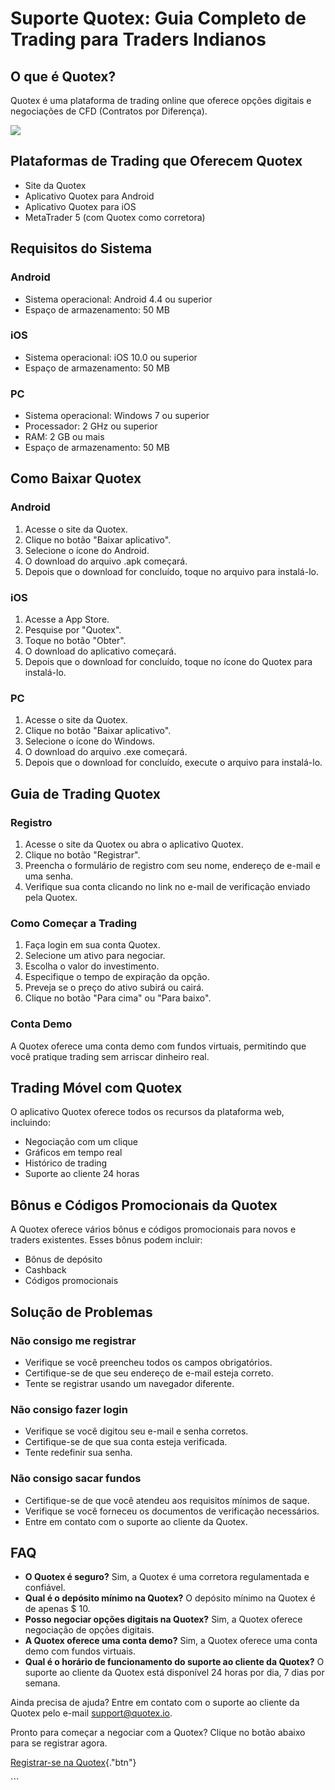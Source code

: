 # Suporte Quotex: Guia Completo de Trading para Traders Indianos

## O que é Quotex?

Quotex é uma plataforma de trading online que oferece opções digitais e
negociações de CFD (Contratos por Diferença).

[![](https://static.quotex.io/files/4_en/300_250.jpg)](https://traff.sbs/brokerqxlid)

## Plataformas de Trading que Oferecem Quotex

-   Site da Quotex
-   Aplicativo Quotex para Android
-   Aplicativo Quotex para iOS
-   MetaTrader 5 (com Quotex como corretora)

## Requisitos do Sistema

### Android

-   Sistema operacional: Android 4.4 ou superior
-   Espaço de armazenamento: 50 MB

### iOS

-   Sistema operacional: iOS 10.0 ou superior
-   Espaço de armazenamento: 50 MB

### PC

-   Sistema operacional: Windows 7 ou superior
-   Processador: 2 GHz ou superior
-   RAM: 2 GB ou mais
-   Espaço de armazenamento: 50 MB

## Como Baixar Quotex

### Android

1.  Acesse o site da Quotex.
2.  Clique no botão "Baixar aplicativo".
3.  Selecione o ícone do Android.
4.  O download do arquivo .apk começará.
5.  Depois que o download for concluído, toque no arquivo para
    instalá-lo.

### iOS

1.  Acesse a App Store.
2.  Pesquise por "Quotex".
3.  Toque no botão "Obter".
4.  O download do aplicativo começará.
5.  Depois que o download for concluído, toque no ícone do Quotex para
    instalá-lo.

### PC

1.  Acesse o site da Quotex.
2.  Clique no botão "Baixar aplicativo".
3.  Selecione o ícone do Windows.
4.  O download do arquivo .exe começará.
5.  Depois que o download for concluído, execute o arquivo para
    instalá-lo.

## Guia de Trading Quotex

### Registro

1.  Acesse o site da Quotex ou abra o aplicativo Quotex.
2.  Clique no botão "Registrar".
3.  Preencha o formulário de registro com seu nome, endereço de e-mail e
    uma senha.
4.  Verifique sua conta clicando no link no e-mail de verificação
    enviado pela Quotex.

### Como Começar a Trading

1.  Faça login em sua conta Quotex.
2.  Selecione um ativo para negociar.
3.  Escolha o valor do investimento.
4.  Especifique o tempo de expiração da opção.
5.  Preveja se o preço do ativo subirá ou cairá.
6.  Clique no botão "Para cima" ou "Para baixo".

### Conta Demo

A Quotex oferece uma conta demo com fundos virtuais, permitindo que você
pratique trading sem arriscar dinheiro real.

## Trading Móvel com Quotex

O aplicativo Quotex oferece todos os recursos da plataforma web,
incluindo:

-   Negociação com um clique
-   Gráficos em tempo real
-   Histórico de trading
-   Suporte ao cliente 24 horas

## Bônus e Códigos Promocionais da Quotex

A Quotex oferece vários bônus e códigos promocionais para novos e
traders existentes. Esses bônus podem incluir:

-   Bônus de depósito
-   Cashback
-   Códigos promocionais

## Solução de Problemas

### Não consigo me registrar

-   Verifique se você preencheu todos os campos obrigatórios.
-   Certifique-se de que seu endereço de e-mail esteja correto.
-   Tente se registrar usando um navegador diferente.

### Não consigo fazer login

-   Verifique se você digitou seu e-mail e senha corretos.
-   Certifique-se de que sua conta esteja verificada.
-   Tente redefinir sua senha.

### Não consigo sacar fundos

-   Certifique-se de que você atendeu aos requisitos mínimos de saque.
-   Verifique se você forneceu os documentos de verificação necessários.
-   Entre em contato com o suporte ao cliente da Quotex.

## FAQ

-   **O Quotex é seguro?** Sim, a Quotex é uma corretora regulamentada e
    confiável.
-   **Qual é o depósito mínimo na Quotex?** O depósito mínimo na Quotex
    é de apenas \$ 10.
-   **Posso negociar opções digitais na Quotex?** Sim, a Quotex oferece
    negociação de opções digitais.
-   **A Quotex oferece uma conta demo?** Sim, a Quotex oferece uma conta
    demo com fundos virtuais.
-   **Qual é o horário de funcionamento do suporte ao cliente da
    Quotex?** O suporte ao cliente da Quotex está disponível 24 horas
    por dia, 7 dias por semana.

Ainda precisa de ajuda? Entre em contato com o suporte ao cliente da
Quotex pelo e-mail
[support@quotex.io](\%22mailto:support@quotex.io\%22).

Pronto para começar a negociar com a Quotex? Clique no botão abaixo para
se registrar agora.

[Registrar-se na
Quotex](\%22https://traff.sbs/brokerqxlid\%22){."btn"}

\`\`\`

